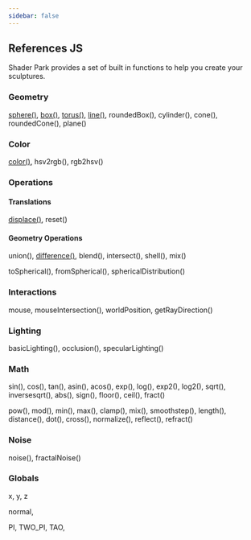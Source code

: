 ```yaml
---
sidebar: false
---
```

## References JS
Shader Park provides a set of built in functions to help you create your sculptures.

### Geometry
[sphere()](/references-js/geometries/sphere.html), [box()](/references-js/geometries/box.html), [torus()](/references-js/geometries/torus.html), [line()](/references-js/geometries/line.html), roundedBox(), cylinder(), cone(), roundedCone(), plane()

### Color
[color()](/references-js/color/color.html), hsv2rgb(), rgb2hsv()
### Operations

#### Translations
[displace()](/references-js/operations/displace.html), reset()

#### Geometry Operations
union(), [difference()](/references-js/operations/difference.html), blend(), intersect(), shell(), mix()

toSpherical(), fromSpherical(), sphericalDistribution()

### Interactions
mouse, mouseIntersection(), worldPosition, getRayDirection()

### Lighting
basicLighting(), occlusion(), specularLighting()

### Math
sin(), cos(), tan(), asin(), acos(), exp(), log(), exp2(), log2(), sqrt(), inversesqrt(), abs(), sign(), floor(), ceil(), fract()

pow(), mod(), min(), max(), clamp(), mix(), smoothstep(), length(), distance(), dot(), cross(), normalize(), reflect(), refract()

### Noise

noise(), fractalNoise()

### Globals
x, y, z

normal, 

PI, TWO_PI, TAO, 